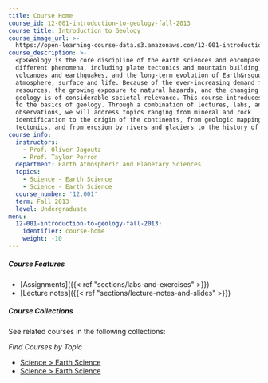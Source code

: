 ```yaml
---
title: Course Home
course_id: 12-001-introduction-to-geology-fall-2013
course_title: Introduction to Geology
course_image_url: >-
  https://open-learning-course-data.s3.amazonaws.com/12-001-introduction-to-geology-fall-2013/76ea2d54123485055dd1e6621b9edf6a_12-001f13.jpg
course_description: >-
  <p>Geology is the core discipline of the earth sciences and encompasses many
  different phenomena, including plate tectonics and mountain building,
  volcanoes and earthquakes, and the long-term evolution of Earth&rsquo;s
  atmosphere, surface and life. Because of the ever-increasing demand for
  resources, the growing exposure to natural hazards, and the changing climate,
  geology is of considerable societal relevance. This course introduces students
  to the basics of geology. Through a combination of lectures, labs, and field
  observations, we will address topics ranging from mineral and rock
  identification to the origin of the continents, from geologic mapping to plate
  tectonics, and from erosion by rivers and glaciers to the history of life.</p>
course_info:
  instructors:
    - Prof. Oliver Jagoutz
    - Prof. Taylor Perron
  department: Earth Atmospheric and Planetary Sciences
  topics:
    - Science - Earth Science
    - Science - Earth Science
  course_number: '12.001'
  term: Fall 2013
  level: Undergraduate
menu:
  12-001-introduction-to-geology-fall-2013:
    identifier: course-home
    weight: -10
---
```


##### Course Features

* [Assignments]({{< ref "sections/labs-and-exercises" >}})
* [Lecture notes]({{< ref "sections/lecture-notes-and-slides" >}})

##### Course Collections

See related courses in the following collections:

_Find Courses by Topic_

* [Science > Earth Science](#)
* [Science > Earth Science](#)
